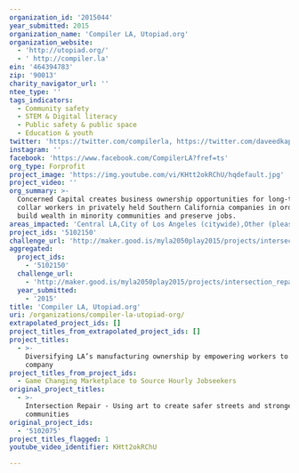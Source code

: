 ```yaml
---
organization_id: '2015044'
year_submitted: 2015
organization_name: 'Compiler LA, Utopiad.org'
organization_website:
  - 'http://utopiad.org/'
  - ' http://compiler.la'
ein: '464394783'
zip: '90013'
charity_navigator_url: ''
ntee_type: ''
tags_indicators:
  - Community safety
  - STEM & Digital literacy
  - Public safety & public space
  - Education & youth
twitter: 'https://twitter.com/compilerla, https://twitter.com/daveedkapoor'
instagram: ''
facebook: 'https://www.facebook.com/CompilerLA?fref=ts'
org_type: Forprofit
project_image: 'https://img.youtube.com/vi/KHtt2okRChU/hqdefault.jpg'
project_video: ''
org_summary: >-
  Concerned Capital creates business ownership opportunities for long-term blue
  collar workers in privately held Southern California companies in order to
  build wealth in minority communities and preserve jobs.
areas_impacted: 'Central LA,City of Los Angeles (citywide),Other (please specify below):'
project_ids: '5102150'
challenge_url: 'http://maker.good.is/myla2050play2015/projects/intersection_repair.html'
aggregated:
  project_ids:
    - '5102150'
  challenge_url:
    - 'http://maker.good.is/myla2050play2015/projects/intersection_repair.html'
  year_submitted:
    - '2015'
title: 'Compiler LA, Utopiad.org'
uri: /organizations/compiler-la-utopiad-org/
extrapolated_project_ids: []
project_titles_from_extrapolated_project_ids: []
project_titles:
  - >-
    Diversifying LA’s manufacturing ownership by empowering workers to buy their
    company
project_titles_from_project_ids:
  - Game Changing Marketplace to Source Hourly Jobseekers
original_project_titles:
  - >-
    Intersection Repair - Using art to create safer streets and stronger
    communities
original_project_ids:
  - '5102075'
project_titles_flagged: 1
youtube_video_identifier: KHtt2okRChU

---
```

